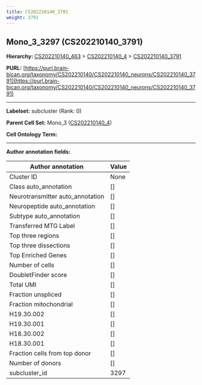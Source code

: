 ```yaml
---
title: CS202210140_3791
weight: 3791
---
```

## Mono_3_3297 (CS202210140_3791)
<b>Hierarchy: </b>
[CS202210140_463](../CS202210140_463) >
[CS202210140_4](../CS202210140_4) >
[CS202210140_3791](../CS202210140_3791)

**PURL:** [https://purl.brain-bican.org/taxonomy/CS202210140/CS202210140_neurons/CS202210140_3791](https://purl.brain-bican.org/taxonomy/CS202210140/CS202210140_neurons/CS202210140_3791)

---


**Labelset:** subcluster (Rank: 0)

**Parent Cell Set:** Mono_3 ([CS202210140_4](../CS202210140_4))



**Cell Ontology Term:** 

[MARKER GENES.]: #


---

[TRANSFERRED ANNOTATIONS.]: #


[AUTHOR ANNOTATION FIELDS.]: #


**Author annotation fields:**

| Author annotation | Value |
|-------------------|-------|
|Cluster ID|None|
|Class auto_annotation|[]|
|Neurotransmitter auto_annotation|[]|
|Neuropeptide auto_annotation|[]|
|Subtype auto_annotation|[]|
|Transferred MTG Label|[]|
|Top three regions|[]|
|Top three dissections|[]|
|Top Enriched Genes|[]|
|Number of cells|[]|
|DoubletFinder score|[]|
|Total UMI|[]|
|Fraction unspliced|[]|
|Fraction mitochondrial|[]|
|H19.30.002|[]|
|H19.30.001|[]|
|H18.30.002|[]|
|H18.30.001|[]|
|Fraction cells from top donor|[]|
|Number of donors|[]|
|subcluster_id|3297|
